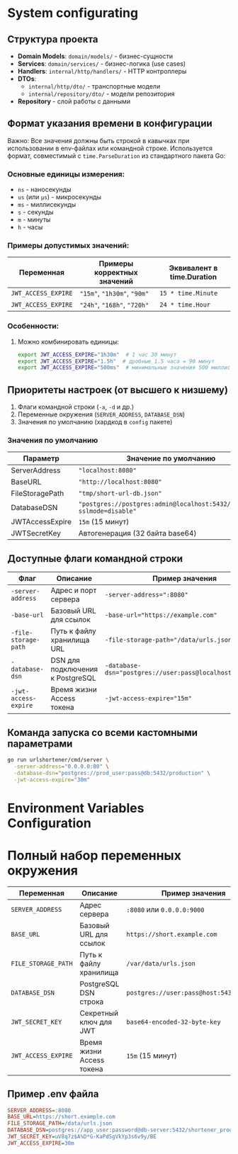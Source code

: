 # System configurating
## Структура проекта
- **Domain Models**: `domain/models/` - бизнес-сущности
- **Services**: `domain/services/` - бизнес-логика (use cases)
- **Handlers**: `internal/http/handlers/` - HTTP контроллеры
- **DTOs**: 
  - `internal/http/dto/` - транспортные модели
  - `internal/repository/dto/` - модели репозитория
- **Repository** - слой работы с данными

## Формат указания времени в конфигурации
Важно: Все значения должны быть строкой в кавычках при использовании в env-файлах или командной строке.
Используется формат, совместимый с `time.ParseDuration` из стандартного пакета Go:
### Основные единицы измерения:
- `ns` - наносекунды
- `us` (или `µs`) - микросекунды
- `ms` - миллисекунды
- `s` - секунды
- `m` - минуты
- `h` - часы

### Примеры допустимых значений:

| Переменная              | Примеры корректных значений      | Эквивалент в time.Duration      |
|-------------------------|----------------------------------|----------------------------------|
| `JWT_ACCESS_EXPIRE`     | `"15m"`, `"1h30m"`, `"90m"`     | `15 * time.Minute`               |
| `JWT_ACCESS_EXPIRE`    | `"24h"`, `"168h"`, `"720h"`     | `24 * time.Hour`                 |

### Особенности:
1. Можно комбинировать единицы:
   ```bash
   export JWT_ACCESS_EXPIRE="1h30m"  # 1 час 30 минут
   export JWT_ACCESS_EXPIRE="1.5h"  # дробные 1.5 часа = 90 минут
   export JWT_ACCESS_EXPIRE="500ms"  # минимальные значения 500 миллисекунд

## Приоритеты настроек (от высшего к низшему)
1. Флаги командной строки (`-a`, `-d` и др.)
2. Переменные окружения (`SERVER_ADDRESS`, `DATABASE_DSN`)
3. Значения по умолчанию (хардкод в `config` пакете)

### Значения по умолчанию
| Параметр             | Значение по умолчанию                          |
|----------------------|-----------------------------------------------|
| ServerAddress        | `"localhost:8080"`                           |
| BaseURL              | `"http://localhost:8080"`                    |
| FileStoragePath      | `"tmp/short-url-db.json"`                    |
| DatabaseDSN          | `"postgres://postgres:admin@localhost:5432/gpx_test?sslmode=disable"` |
| JWTAccessExpire      | `15m` (15 минут)                             |
| JWTSecretKey         | Автогенерация (32 байта base64)              |

## Доступные флаги командной строки

| Флаг                  | Описание                          | Пример значения                  |
|-----------------------|-----------------------------------|----------------------------------|
| `-server-address`     | Адрес и порт сервера              | `-server-address=":8080"`        |
| `-base-url`           | Базовый URL для ссылок            | `-base-url="https://example.com"`|
| `-file-storage-path`  | Путь к файлу хранилища URL        | `-file-storage-path="/data/urls.json"`|
| `-database-dsn`       | DSN для подключения к PostgreSQL  | `-database-dsn="postgres://user:pass@localhost:5432/db"`|
| `-jwt-access-expire`  | Время жизни Access токена         | `-jwt-access-expire="15m"`       |

## Команда запуска со всеми кастомными параметрами

```bash
go run urlshortener/cmd/server \
  -server-address="0.0.0.0:80" \
  -database-dsn="postgres://prod_user:pass@db:5432/production" \
  -jwt-access-expire="30m" 

```

# Environment Variables Configuration

# Полный набор переменных окружения

| Переменная              | Описание                          | Пример значения                          |
|-------------------------|-----------------------------------|------------------------------------------|
| `SERVER_ADDRESS`        | Адрес сервера                    | `:8080` или `0.0.0.0:9000`              |
| `BASE_URL`              | Базовый URL для ссылок           | `https://short.example.com`              |
| `FILE_STORAGE_PATH`     | Путь к файлу хранилища           | `/var/data/urls.json`                    |
| `DATABASE_DSN`          | PostgreSQL DSN строка            | `postgres://user:pass@host:5432/dbname`  |
| `JWT_SECRET_KEY`        | Секретный ключ для JWT           | `base64-encoded-32-byte-key`             |
| `JWT_ACCESS_EXPIRE`     | Время жизни Access токена        | `15m` (15 минут)                         |

## Пример .env файла

```ini
SERVER_ADDRESS=:8080
BASE_URL=https://short.example.com
FILE_STORAGE_PATH=/data/urls.json
DATABASE_DSN=postgres://app_user:password@db-server:5432/shortener_prod
JWT_SECRET_KEY=uV8q7z$A%D*G-KaPdSgVkYp3s6v9y/BE
JWT_ACCESS_EXPIRE=30m
```